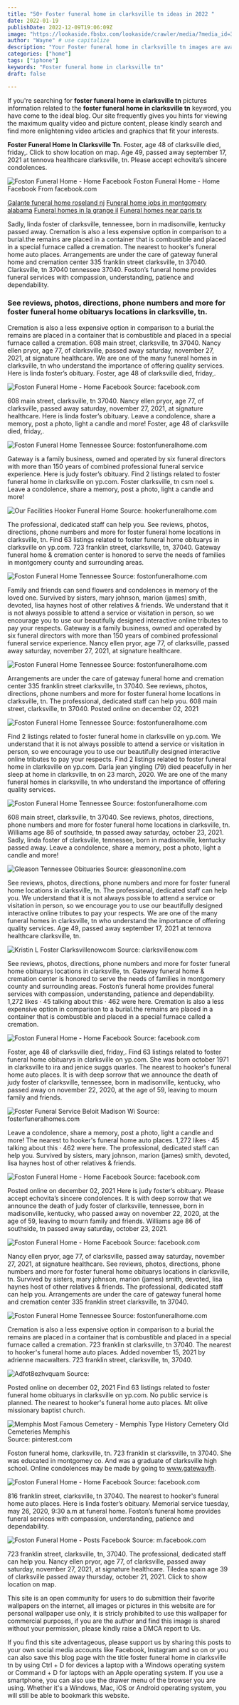 ```yaml
---
title: "50+ Foster funeral home in clarksville tn ideas in 2022 "
date: 2022-01-19
publishDate: 2022-12-09T19:06:09Z
image: "https://lookaside.fbsbx.com/lookaside/crawler/media/?media_id=3954763234641712"
author: "Wayne" # use capitalize
description: "Your Foster funeral home in clarksville tn images are available. Foster funeral home in clarksville tn are a topic that is being searched for and liked by netizens today. You can Find and Download the Foster funeral home in clarksville tn files here. Get all free photos."
categories: ["home"]
tags: ["iphone"]
keywords: "Foster funeral home in clarksville tn"
draft: false

---
```


If you're searching for **foster funeral home in clarksville tn** pictures information related to the **foster funeral home in clarksville tn** keyword, you have come to the ideal  blog.  Our site frequently  gives you  hints  for viewing  the maximum  quality video and picture  content, please kindly search and find more enlightening video articles and graphics  that fit your interests.

**Foster Funeral Home In Clarksville Tn**. Foster, age 48 of clarksville died, friday,. Click to show location on map. Age 49, passed away september 17, 2021 at tennova healthcare clarksville, tn. Please accept echovita’s sincere condolences.

![Foston Funeral Home - Home Facebook](https://lookaside.fbsbx.com/lookaside/crawler/media/?media_id=583439476273141&amp;get_thumbnail=1 "Foston Funeral Home - Home Facebook")
Foston Funeral Home - Home Facebook From facebook.com

[Galante funeral home roseland nj](/galante-funeral-home-roseland-nj/)
[Funeral home jobs in montgomery alabama](/funeral-home-jobs-in-montgomery-alabama/)
[Funeral homes in la grange il](/funeral-homes-in-la-grange-il/)
[Funeral homes near paris tx](/funeral-homes-near-paris-tx/)

Sadly, linda foster of clarksville, tennessee, born in madisonville, kentucky passed away. Cremation is also a less expensive option in comparison to a burial.the remains are placed in a container that is combustible and placed in a special furnace called a cremation. The nearest to hooker&#039;s funeral home auto places. Arrangements are under the care of gateway funeral home and cremation center 335 franklin street clarksville, tn 37040. Clarksville, tn 37040 tennessee 37040. Foston’s funeral home provides funeral services with compassion, understanding, patience and dependability.

### See reviews, photos, directions, phone numbers and more for foster funeral home obituarys locations in clarksville, tn.

Cremation is also a less expensive option in comparison to a burial.the remains are placed in a container that is combustible and placed in a special furnace called a cremation. 608 main street, clarksville, tn 37040. Nancy ellen pryor, age 77, of clarksville, passed away saturday, november 27, 2021, at signature healthcare. We are one of the many funeral homes in clarksville, tn who understand the importance of offering quality services. Here is linda foster’s obituary. Foster, age 48 of clarksville died, friday,.


![Foston Funeral Home - Home Facebook](https://lookaside.fbsbx.com/lookaside/crawler/media/?media_id=3841396362645067 "Foston Funeral Home - Home Facebook")
Source: facebook.com

608 main street, clarksville, tn 37040. Nancy ellen pryor, age 77, of clarksville, passed away saturday, november 27, 2021, at signature healthcare. Here is linda foster’s obituary. Leave a condolence, share a memory, post a photo, light a candle and more! Foster, age 48 of clarksville died, friday,.

![Foston Funeral Home Tennessee](https://fostonfuneralhome.com/images/Foston_Funeral_Home_Logo_New.png "Foston Funeral Home Tennessee")
Source: fostonfuneralhome.com

Gateway is a family business, owned and operated by six funeral directors with more than 150 years of combined professional funeral service experience. Here is judy foster’s obituary. Find 2 listings related to foster funeral home in clarksville on yp.com. Foster clarksville, tn csm noel s. Leave a condolence, share a memory, post a photo, light a candle and more!

![Our Facilities Hooker Funeral Home](https://hookerfuneralhome.com/images/hooker.jpg "Our Facilities Hooker Funeral Home")
Source: hookerfuneralhome.com

The professional, dedicated staff can help you. See reviews, photos, directions, phone numbers and more for foster funeral home locations in clarksville, tn. Find 63 listings related to foster funeral home obituarys in clarksville on yp.com. 723 franklin street, clarksville, tn, 37040. Gateway funeral home &amp; cremation center is honored to serve the needs of families in montgomery county and surrounding areas.

![Foston Funeral Home Tennessee](https://fostonfuneralhome.com/images/es-compressed.jpg "Foston Funeral Home Tennessee")
Source: fostonfuneralhome.com

Family and friends can send flowers and condolences in memory of the loved one. Survived by sisters, mary johnson, marion (james) smith, devoted, lisa haynes host of other relatives &amp; friends. We understand that it is not always possible to attend a service or visitation in person, so we encourage you to use our beautifully designed interactive online tributes to pay your respects. Gateway is a family business, owned and operated by six funeral directors with more than 150 years of combined professional funeral service experience. Nancy ellen pryor, age 77, of clarksville, passed away saturday, november 27, 2021, at signature healthcare.

![Foston Funeral Home Tennessee](https://fostonfuneralhome.com/images/Depositphotos_299148488_l-2015.jpg "Foston Funeral Home Tennessee")
Source: fostonfuneralhome.com

Arrangements are under the care of gateway funeral home and cremation center 335 franklin street clarksville, tn 37040. See reviews, photos, directions, phone numbers and more for foster funeral home locations in clarksville, tn. The professional, dedicated staff can help you. 608 main street, clarksville, tn 37040. Posted online on december 02, 2021

![Foston Funeral Home Tennessee](https://fostonfuneralhome.com/images/Depositphotos_230930958_l-2015.jpg "Foston Funeral Home Tennessee")
Source: fostonfuneralhome.com

Find 2 listings related to foster funeral home in clarksville on yp.com. We understand that it is not always possible to attend a service or visitation in person, so we encourage you to use our beautifully designed interactive online tributes to pay your respects. Find 2 listings related to foster funeral home in clarksville on yp.com. Darla jean yingling (79) died peacefully in her sleep at home in clarksville, tn on 23 march, 2020. We are one of the many funeral homes in clarksville, tn who understand the importance of offering quality services.

![Foston Funeral Home Tennessee](https://fostonfuneralhome.com/images/Logo.jpg "Foston Funeral Home Tennessee")
Source: fostonfuneralhome.com

608 main street, clarksville, tn 37040. See reviews, photos, directions, phone numbers and more for foster funeral home locations in clarksville, tn. Williams age 86 of southside, tn passed away saturday, october 23, 2021. Sadly, linda foster of clarksville, tennessee, born in madisonville, kentucky passed away. Leave a condolence, share a memory, post a photo, light a candle and more!

![Gleason Tennessee Obituaries](https://www.gleasononline.com/HOPEWELL1.jpg "Gleason Tennessee Obituaries")
Source: gleasononline.com

See reviews, photos, directions, phone numbers and more for foster funeral home locations in clarksville, tn. The professional, dedicated staff can help you. We understand that it is not always possible to attend a service or visitation in person, so we encourage you to use our beautifully designed interactive online tributes to pay your respects. We are one of the many funeral homes in clarksville, tn who understand the importance of offering quality services. Age 49, passed away september 17, 2021 at tennova healthcare clarksville, tn.

![Kristin L Foster Clarksvillenowcom](https://clarksvillenow.sagacom.com/files/2019/07/Kristin-L-Foster.png "Kristin L Foster Clarksvillenowcom")
Source: clarksvillenow.com

See reviews, photos, directions, phone numbers and more for foster funeral home obituarys locations in clarksville, tn. Gateway funeral home &amp; cremation center is honored to serve the needs of families in montgomery county and surrounding areas. Foston’s funeral home provides funeral services with compassion, understanding, patience and dependability. 1,272 likes · 45 talking about this · 462 were here. Cremation is also a less expensive option in comparison to a burial.the remains are placed in a container that is combustible and placed in a special furnace called a cremation.

![Foston Funeral Home - Home Facebook](https://lookaside.fbsbx.com/lookaside/crawler/media/?media_id=3851264508324919 "Foston Funeral Home - Home Facebook")
Source: facebook.com

Foster, age 48 of clarksville died, friday,. Find 63 listings related to foster funeral home obituarys in clarksville on yp.com. She was born october 1971 in clarksville to ira and jenice suggs quarles. The nearest to hooker&#039;s funeral home auto places. It is with deep sorrow that we announce the death of judy foster of clarksville, tennessee, born in madisonville, kentucky, who passed away on november 22, 2020, at the age of 59, leaving to mourn family and friends.

![Foster Funeral Service Beloit Madison Wi](https://lirp.cdn-website.com/9f4d0d31/dms3rep/multi/opt/ext2-1920w.jpg "Foster Funeral Service Beloit Madison Wi")
Source: fosterfuneralhomes.com

Leave a condolence, share a memory, post a photo, light a candle and more! The nearest to hooker&#039;s funeral home auto places. 1,272 likes · 45 talking about this · 462 were here. The professional, dedicated staff can help you. Survived by sisters, mary johnson, marion (james) smith, devoted, lisa haynes host of other relatives &amp; friends.

![Foston Funeral Home - Home Facebook](https://lookaside.fbsbx.com/lookaside/crawler/media/?media_id=583439476273141&amp;get_thumbnail=1 "Foston Funeral Home - Home Facebook")
Source: facebook.com

Posted online on december 02, 2021 Here is judy foster’s obituary. Please accept echovita’s sincere condolences. It is with deep sorrow that we announce the death of judy foster of clarksville, tennessee, born in madisonville, kentucky, who passed away on november 22, 2020, at the age of 59, leaving to mourn family and friends. Williams age 86 of southside, tn passed away saturday, october 23, 2021.

![Foston Funeral Home - Home Facebook](https://lookaside.fbsbx.com/lookaside/crawler/media/?media_id=3715375698580468 "Foston Funeral Home - Home Facebook")
Source: facebook.com

Nancy ellen pryor, age 77, of clarksville, passed away saturday, november 27, 2021, at signature healthcare. See reviews, photos, directions, phone numbers and more for foster funeral home obituarys locations in clarksville, tn. Survived by sisters, mary johnson, marion (james) smith, devoted, lisa haynes host of other relatives &amp; friends. The professional, dedicated staff can help you. Arrangements are under the care of gateway funeral home and cremation center 335 franklin street clarksville, tn 37040.

![Foston Funeral Home Tennessee](https://fostonfuneralhome.com/images/image0.jpeg "Foston Funeral Home Tennessee")
Source: fostonfuneralhome.com

Cremation is also a less expensive option in comparison to a burial.the remains are placed in a container that is combustible and placed in a special furnace called a cremation. 723 franklin st clarksville, tn 37040. The nearest to hooker&#039;s funeral home auto places. Added november 15, 2021 by adrienne macwalters. 723 franklin street, clarksville, tn, 37040.

![Adfot8ezhvquam](https://s3.amazonaws.com/tukios-website-assets/2021/11/PJOikPJFT4KbzKZNOR2Y.jpeg "Adfot8ezhvquam")
Source: 

Posted online on december 02, 2021 Find 63 listings related to foster funeral home obituarys in clarksville on yp.com. No public service is planned. The nearest to hooker&#039;s funeral home auto places. Mt olive missionary baptist church.

![Memphis Most Famous Cemetery - Memphis Type History Cemetery Old Cemeteries Memphis](https://i.pinimg.com/736x/02/ed/1a/02ed1af3ea9959e080b680c793017792.jpg "Memphis Most Famous Cemetery - Memphis Type History Cemetery Old Cemeteries Memphis")
Source: pinterest.com

Foston funeral home, clarksville, tn. 723 franklin st clarksville, tn 37040. She was educated in montgomey co. And was a graduate of clarksville high school. Online condolences may be made by going to www.gatewayfh.

![Foston Funeral Home - Home Facebook](https://lookaside.fbsbx.com/lookaside/crawler/media/?media_id=3792265914224779 "Foston Funeral Home - Home Facebook")
Source: facebook.com

816 franklin street, clarksville, tn 37040. The nearest to hooker&#039;s funeral home auto places. Here is linda foster’s obituary. Memorial service tuesday, may 26, 2020, 9:30 a.m at funeral home. Foston’s funeral home provides funeral services with compassion, understanding, patience and dependability.

![Foston Funeral Home - Posts Facebook](https://lookaside.fbsbx.com/lookaside/crawler/media/?media_id=3954763234641712 "Foston Funeral Home - Posts Facebook")
Source: m.facebook.com

723 franklin street, clarksville, tn, 37040. The professional, dedicated staff can help you. Nancy ellen pryor, age 77, of clarksville, passed away saturday, november 27, 2021, at signature healthcare. Tiledea spain age 39 of clarksville passed away thursday, october 21, 2021. Click to show location on map.

This site is an open community for users to do submittion their favorite wallpapers on the internet, all images or pictures in this website are for personal wallpaper use only, it is stricly prohibited to use this wallpaper for commercial purposes, if you are the author and find this image is shared without your permission, please kindly raise a DMCA report to Us.

If you find this site adventageous, please support us by sharing this posts to your own social media accounts like Facebook, Instagram and so on or you can also save this blog page with the title foster funeral home in clarksville tn by using Ctrl + D for devices a laptop with a Windows operating system or Command + D for laptops with an Apple operating system. If you use a smartphone, you can also use the drawer menu of the browser you are using. Whether it's a Windows, Mac, iOS or Android operating system, you will still be able to bookmark this website.
